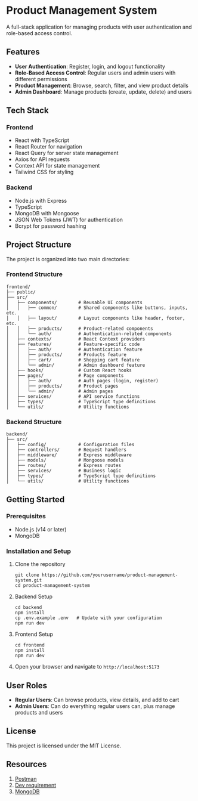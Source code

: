 # Product Management System

A full-stack application for managing products with user authentication and role-based access control.

## Features

- **User Authentication**: Register, login, and logout functionality
- **Role-Based Access Control**: Regular users and admin users with different permissions
- **Product Management**: Browse, search, filter, and view product details
- **Admin Dashboard**: Manage products (create, update, delete) and users

## Tech Stack

### Frontend

- React with TypeScript
- React Router for navigation
- React Query for server state management
- Axios for API requests
- Context API for state management
- Tailwind CSS for styling

### Backend

- Node.js with Express
- TypeScript
- MongoDB with Mongoose
- JSON Web Tokens (JWT) for authentication
- Bcrypt for password hashing

## Project Structure

The project is organized into two main directories:

### Frontend Structure

```
frontend/
├── public/
├── src/
│   ├── components/        # Reusable UI components
│   │   ├── common/        # Shared components like buttons, inputs, etc.
│   │   ├── layout/        # Layout components like header, footer, etc.
│   │   ├── products/      # Product-related components
│   │   └── auth/          # Authentication-related components
│   ├── contexts/          # React Context providers
│   ├── features/          # Feature-specific code
│   │   ├── auth/          # Authentication feature
│   │   ├── products/      # Products feature
│   │   ├── cart/          # Shopping cart feature
│   │   └── admin/         # Admin dashboard feature
│   ├── hooks/             # Custom React hooks
│   ├── pages/             # Page components
│   │   ├── auth/          # Auth pages (login, register)
│   │   ├── products/      # Product pages
│   │   └── admin/         # Admin pages
│   ├── services/          # API service functions
│   ├── types/             # TypeScript type definitions
│   └── utils/             # Utility functions
```

### Backend Structure

```
backend/
├── src/
│   ├── config/            # Configuration files
│   ├── controllers/       # Request handlers
│   ├── middleware/        # Express middleware
│   ├── models/            # Mongoose models
│   ├── routes/            # Express routes
│   ├── services/          # Business logic
│   ├── types/             # TypeScript type definitions
│   └── utils/             # Utility functions
```

## Getting Started

### Prerequisites

- Node.js (v14 or later)
- MongoDB

### Installation and Setup

1. Clone the repository

   ```
   git clone https://github.com/yourusername/product-management-system.git
   cd product-management-system
   ```

2. Backend Setup

   ```
   cd backend
   npm install
   cp .env.example .env   # Update with your configuration
   npm run dev
   ```

3. Frontend Setup

   ```
   cd frontend
   npm install
   npm run dev
   ```

4. Open your browser and navigate to `http://localhost:5173`

## User Roles

- **Regular Users**: Can browse products, view details, and add to cart
- **Admin Users**: Can do everything regular users can, plus manage products and users

## License

This project is licensed under the MIT License.

## Resources

1. [Postman](https://chuwa-ecommerce.postman.co/workspace/Chuwa-ecommerce-Workspace~d7578a21-c0e2-4095-8a3d-9ad9da458cdd/overview)
2. [Dev requirement](https://netorg5698319-my.sharepoint.com/:w:/r/personal/alexchen_chuwaamerica_com/_layouts/15/Doc.aspx?sourcedoc=%7BAB1C6CC7-D00E-46F3-890F-64080C36BE57%7D&file=Project-A%202.docx&action=default&mobileredirect=true)
3. [MongoDB](https://cloud.mongodb.com/v2/67db3daa5267eb02f38b2dc0#/overview)

